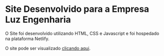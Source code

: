 # Site Desenvolvido para a Empresa Luz Engenharia

O Site foi desenvolvido utilizando HTML, CSS e Javascript e foi hospedado na plataforma Netlify.

O site pode ser visualizado [clicando aqui](https://www.luzeng.com.br/).
